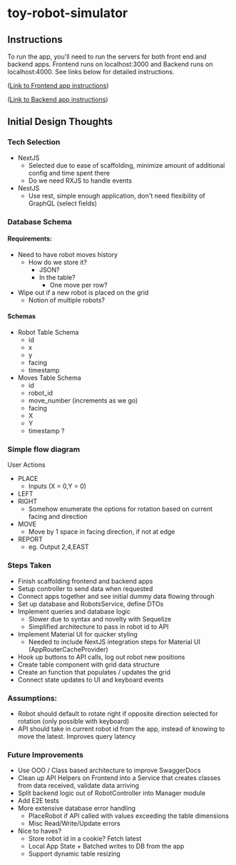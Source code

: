 # toy-robot-simulator

## Instructions
To run the app, you'll need to run the servers for both front end and backend apps. Frontend runs on localhost:3000 and Backend runs on localhost:4000. See links below for detailed instructions. 

([Link to Frontend app instructions](./frontend/toy-robot-simulator/README.md))

([Link to Backend app instructions](./backend/toy-robot-simulator-backend/README.md))

## Initial Design Thoughts
### Tech Selection
- NextJS
  - Selected due to ease of scaffolding, minimize amount of additional config and time spent there
  - Do we need RXJS to handle events
- NestJS
  - Use rest, simple enough application, don't need flexibility of GraphQL (select fields)

### Database Schema
#### Requirements:
- Need to have robot moves history
  - How do we store it? 
    - JSON?
    - In the table?
      - One move per row?
- Wipe out if a new robot is placed on the grid
  - Notion of multiple robots? 
#### Schemas
- Robot Table Schema
  - id
  - x
  - y
  - facing
  - timestamp
- Moves Table Schema
  - id
  - robot_id
  - move_number (increments as we go)
  - facing
  - X
  - Y
  - timestamp ?

### Simple flow diagram
User Actions
- PLACE
  - Inputs (X = 0,Y = 0)
- LEFT
- RIGHT
  - Somehow enumerate the options for rotation based on current facing and direction
- MOVE
  - Move by 1 space in facing direction, if not at edge
- REPORT
  - eg. Output 2,4,EAST


### Steps Taken
- Finish scaffolding frontend and backend apps
- Setup controller to send data when requested
- Connect apps together and see initial dummy data flowing through
- Set up database and RobotsService, define DTOs
- Implement queries and database logic 
  - Slower due to syntax and novelty with Sequelize
  - Simplified architecture to pass in robot id to API
- Implement Material UI for quicker styling
  - Needed to include NextJS integration steps for Material UI (AppRouterCacheProvider)
- Hook up buttons to API calls, log out robot new positions
- Create table component with grid data structure
- Create an function that populates / updates the grid
- Connect state updates to UI and keyboard events

### Assumptions: 
- Robot should default to rotate right if opposite direction selected for rotation (only possible with keyboard)
- API should take in current robot id from the app, instead of knowing to move the latest. Improves query latency

### Future Improvements
- Use OOO / Class based architecture to improve SwaggerDocs
- Clean up API Helpers on Frontend into a Service that creates classes from data received, validate data arriving
- Split backend logic out of RobotController into Manager module
- Add E2E tests
- More extensive database error handling
  - PlaceRobot if API called with values exceeding the table dimensions
  - Misc Read/Write/Update errors
- Nice to haves?
  - Store robot id in a cookie? Fetch latest
  - Local App State + Batched writes to DB from the app
  - Support dynamic table resizing